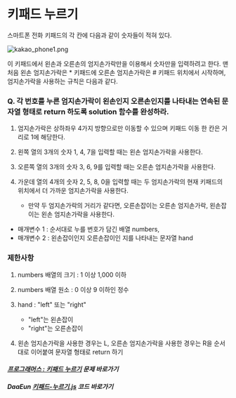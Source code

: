 
# 키패드 누르기

스마트폰 전화 키패드의 각 칸에 다음과 같이 숫자들이 적혀 있다.

![kakao_phone1.png](https://grepp-programmers.s3.ap-northeast-2.amazonaws.com/files/production/4b69a271-5f4a-4bf4-9ebf-6ebed5a02d8d/kakao_phone1.png)

이 키패드에서 왼손과 오른손의 엄지손가락만을 이용해서 숫자만을 입력하려고 한다.
맨 처음 왼손 엄지손가락은 * 키패드에 오른손 엄지손가락은 # 키패드 위치에서 시작하며, 엄지손가락을 사용하는 규칙은 다음과 같다.

### Q. 각 번호를 누른 엄지손가락이 왼손인지 오른손인지를 나타내는 연속된 문자열 형태로 return 하도록 solution 함수를 완성하라.

1. 엄지손가락은 상하좌우 4가지 방향으로만 이동할 수 있으며 키패드 이동 한 칸은 거리로 1에 해당한다.
  
2. 왼쪽 열의 3개의 숫자 1, 4, 7을 입력할 때는 왼손 엄지손가락을 사용한다.
  
3. 오른쪽 열의 3개의 숫자 3, 6, 9를 입력할 때는 오른손 엄지손가락을 사용한다.

4. 가운데 열의 4개의 숫자 2, 5, 8, 0을 입력할 때는 두 엄지손가락의 현재 키패드의 위치에서 더 가까운 엄지손가락을 사용한다.
   - 만약 두 엄지손가락의 거리가 같다면, 오른손잡이는 오른손 엄지손가락, 왼손잡이는 왼손 엄지손가락을 사용한다.
 
- 매개변수 1 : 순서대로 누를 번호가 담긴 배열 numbers, 
- 매개변수 2 : 왼손잡이인지 오른손잡이인 지를 나타내는 문자열 hand

### 제한사항
1. numbers 배열의 크기 : 1 이상 1,000 이하

2. numbers 배열 원소 : 0 이상 9 이하인 정수

3. hand : "left" 또는 "right"
    - "left"는 왼손잡이
    - "right"는 오른손잡이
 
4. 왼손 엄지손가락을 사용한 경우는 L, 오른손 엄지손가락을 사용한 경우는 R을 순서대로 이어붙여 문자열 형태로 return 하기


#### _[프로그래머스 : 키패드 누르기](https://programmers.co.kr/learn/courses/30/lessons/67256) 문제 바로가기_

#### _DaaEun [키패드-누르기.js]() 코드 바로가기_